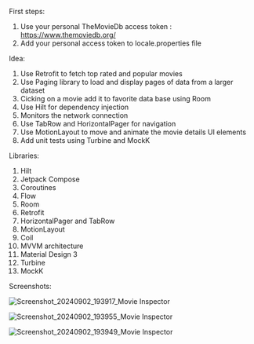 
First steps:

1. Use your personal TheMovieDb access token : https://www.themoviedb.org/
2. Add your personal access token to locale.properties file

Idea:

1. Use Retrofit to fetch top rated and popular movies
2. Use Paging library to load and display pages of data from a larger dataset
3. Cicking on a movie add it to favorite data base using Room
4. Use Hilt for dependency injection
5. Monitors the network connection
6. Use TabRow and HorizontalPager for navigation
7. Use MotionLayout to move and animate the movie details UI elements
8. Add unit tests using Turbine and MockK

Libraries:

1. Hilt
2. Jetpack Compose
3. Coroutines
4. Flow
5. Room
6. Retrofit
7. HorizontalPager and TabRow
8. MotionLayout
9. Coil
10. MVVM architecture
11. Material Design 3
12. Turbine
13. MockK

Screenshots:

![Screenshot_20240902_193917_Movie Inspector](https://github.com/user-attachments/assets/eb971253-95da-4605-b355-d3072029cf28)

![Screenshot_20240902_193955_Movie Inspector](https://github.com/user-attachments/assets/af597eca-fdb1-4460-bd33-6a9e6b05756e)

![Screenshot_20240902_193949_Movie Inspector](https://github.com/user-attachments/assets/17611d8c-acdf-46d9-9902-f0d58f714c4a)
